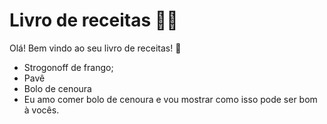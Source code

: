 # Livro de receitas :man_cook:

Olá! Bem vindo ao seu livro de receitas! :wave:

- Strogonoff de frango;
- Pavê
- Bolo de cenoura
- Eu amo comer bolo de cenoura e vou mostrar como isso pode ser bom à vocês.
